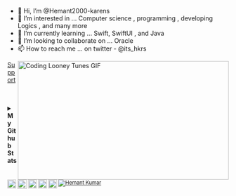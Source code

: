 - 👋 Hi, I’m @Hemant2000-karens
- 👀 I’m interested in ... Computer science , programming , developing Logics , and many more 
- 🌱 I’m currently learning ... Swift, SwiftUI , and Java
- 💞️ I’m looking to collaborate on ... Oracle  
- 📫 How to reach me ... on twitter - @its_hkrs

<!---
Hemant2000-karens/Hemant2000-karens is a ✨ special ✨ repository because its `README.md` (this file) appears on your GitHub profile.
You can click the Preview link to take a look at your changes.
--->

<!--- GIF --->
<img align="right" src="https://media.discordapp.net/attachments/532605954995519520/869243969094180934/Coding.gif" width="480" height="270" alt="Coding Looney Tunes GIF">

<p>
<!--- Gmail --->
<a href="mailto:hemantkumarha1998@gmail.com">
  <img align="left" width="20px" alt="Hemant's Gmail" src="https://img.icons8.com/color/48/000000/gmail-new.png" />
</a>
  
<!--- Instagram --->
<a href="https://www.instagram.com/its_.hemantk">
  <img align="left" width="21px" alt="Hemant's Instagram" src="https://img.icons8.com/fluent/48/000000/instagram-new.png" />
</a>

<!--- YouTube --->
<a href="https://www.youtube.com/channel/UCenLmaT8MU6YfSYvKTFCD1A">
  <img align="left" width="20px" alt="Programming Points YouTube Chanel" src="https://img.icons8.com/color/48/000000/youtube-play.png" />
</a>
  <!-- Twitter -->
  <a href="https://www.twitter.com/@its_hkrs">
  <img align="left" width="20px" alt="Hemant's Twitter" src="https://img.icons8.com/color/48/000000/twitter.png" />
</a>
  
   <a href="https://paypal.me/itshkrs?locale.x=en_GB">Support<img align="left" width="20px" alt="Hemant's PayPal" src="https://img.icons8.com/color/48/000000/paypal.png" />
</a>
</p>

<br>
<br>

<!--
<p align="left">
  <b>Languages and Tools:</b>
  <a href="https://www.python.org" target="_blank"> <img src="https://raw.githubusercontent.com/devicons/devicon/master/icons/python/python-original.svg" alt="python" width="40" height="40"/><a href="https://www.djangoproject.com/" target="_blank"> <img src="https://raw.githubusercontent.com/devicons/devicon/master/icons/django/django-original.svg" alt="django" width="40" height="40"/> </a><a href="https://getbootstrap.com" target="_blank"> </a> <a href="https://developer.mozilla.org/en-US/docs/Web/JavaScript" target="_blank"> <img src="https://raw.githubusercontent.com/devicons/devicon/master/icons/javascript/javascript-original.svg" alt="javascript" width="40" height="40"/> </a><a href="https://reactjs.org/" target="_blank"> <img src="https://raw.githubusercontent.com/devicons/devicon/master/icons/react/react-original-wordmark.svg" alt="react" width="40" height="40"/> </a> <img src="https://raw.githubusercontent.com/devicons/devicon/master/icons/bootstrap/bootstrap-plain-wordmark.svg" alt="bootstrap" width="40" height="40"/> </a> <a href="https://www.w3schools.com/cpp/" target="_blank"> <img src="https://raw.githubusercontent.com/devicons/devicon/master/icons/cplusplus/cplusplus-original.svg" alt="cplusplus" width="40" height="40"/> </a> <a href="https://www.w3schools.com/css/" target="_blank"> <img src="https://raw.githubusercontent.com/devicons/devicon/master/icons/css3/css3-original-wordmark.svg" alt="css3" width="40" height="40"/> </a>  <a href="https://firebase.google.com/" target="_blank"> <img src="https://www.vectorlogo.zone/logos/firebase/firebase-icon.svg" alt="firebase" width="40" height="40"/> </a> <a href="https://git-scm.com/" target="_blank"> <img src="https://www.vectorlogo.zone/logos/git-scm/git-scm-icon.svg" alt="git" width="40" height="40"/> </a> <a href="https://heroku.com" target="_blank"> <img src="https://www.vectorlogo.zone/logos/heroku/heroku-icon.svg" alt="heroku" width="40" height="40"/> </a> <a href="https://www.w3.org/html/" target="_blank"> <img src="https://raw.githubusercontent.com/devicons/devicon/master/icons/html5/html5-original-wordmark.svg" alt="html5" width="40" height="40"/> </a> <a href="https://www.mongodb.com/" target="_blank"> <img src="https://raw.githubusercontent.com/devicons/devicon/master/icons/mongodb/mongodb-original-wordmark.svg" alt="mongodb" width="40" height="40"/> </a> <a href="https://www.postgresql.org" target="_blank"> <img src="https://raw.githubusercontent.com/devicons/devicon/master/icons/postgresql/postgresql-original-wordmark.svg" alt="postgresql" width="40" height="40"/> </a> <a href="https://www.tensorflow.org" target="_blank"> <img src="https://www.vectorlogo.zone/logos/tensorflow/tensorflow-icon.svg" alt="tensorflow" width="40" height="40"/> </a>
 </a><a href="https://azure.microsoft.com/en-in/" target="_blank"> <img src="https://www.vectorlogo.zone/logos/microsoft_azure/microsoft_azure-icon.svg" alt="azure" width="40" height="40"/> </a></p>
-->
 

<details>
  <summary><b>My Github Stats</b></summary>
  <br>
  
  <p align = "center">
  <img src = "https://github-readme-stats.vercel.app/api?username=Hemant2000-karens&show_icons=true&count_private=true&theme=tokyonight&line_height=27">
  <img src = "https://github-readme-stats.vercel.app/api/top-langs/?username=Hemant2000-karens&hide=css,java,html&count_private=true&theme=tokyonight">
  </p>
</details>

<p align = "left">&nbsp &nbsp 
  <sub><a href="https://github.com/Hemant2000-karens/">
  <img src="https://komarev.com/ghpvc/?username=Hemant2000-karens" alt="Hemant Kumar" />
  </a></sub>
</p>
